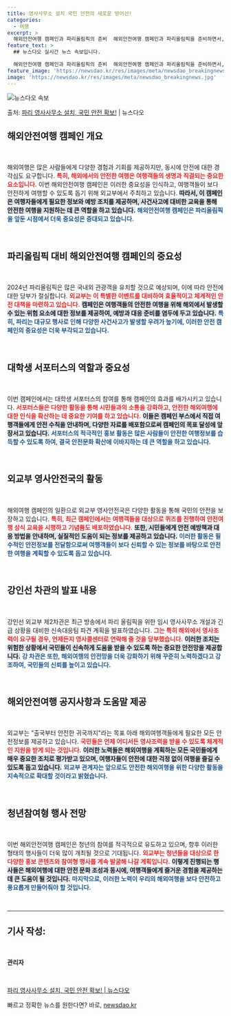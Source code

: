 ```yaml
---
title: 영사사무소 설치 국민 안전의 새로운 방어선!
categories:
  - 여행
excerpt: >
  해외안전여행 캠페인과 파리올림픽의 준비  해외안전여행 캠페인과 파리올림픽을 준비하면서, 외교부가 국내외에서 …
feature_text: >
  ## 뉴스다오 실시간 뉴스 속보입니다.

  해외안전여행 캠페인과 파리올림픽의 준비  해외안전여행 캠페인과 파리올림픽을 준비하면서, 외교부가 국내외에서 …
feature_image: 'https://newsdao.kr/res/images/meta/newsdao_breakingnews.jpg'
image: 'https://newsdao.kr/res/images/meta/newsdao_breakingnews.jpg'
---
```


![뉴스다오 속보](https://newsdao.kr/res/images/meta/newsdao_breakingnews.jpg)

<p>출처: <a href="https://newsdao.kr/5105" rel="dofollow">파리 영사사무소 설치, 국민 안전 확보!</a> | 뉴스다오</p>

<h2 data-ke-size="size26">해외안전여행 캠페인 개요</h2>

<p data-ke-size="size16">&nbsp;</p>

해외여행은 많은 사람들에게 다양한 경험과 기회를 제공하지만, 동시에 안전에 대한 경각심도 요구합니다. <b><span style="color: #ee2323;">특히, 해외에서의 안전한 여행은 여행객들의 생명과 직결되는 중요한 요소입니다.</span></b> 이번 해외안전여행 캠페인은 이러한 중요성을 인식하고, 여행객들이 보다 안전하게 여행할 수 있도록 돕기 위해 외교부에서 주최하고 있습니다. <b><span style="background-color: #21538527;">따라서, 이 캠페인은 여행자들에게 필요한 정보와 예방 조치를 제공하며, 사건사고에 대비한 교육을 통해 안전한 여행을 지원하는 데 큰 역할을 하고 있습니다.</span></b> <b><span style="color: #1a5490;">해외안전여행 캠페인은 파리올림픽을 앞둔 시점에서 더욱 중요성은 증대되고 있습니다.</span></b>

<p data-ke-size="size16">&nbsp;</p>

<h2 data-ke-size="size26">파리올림픽 대비 해외안전여행 캠페인의 중요성</h2>

<p data-ke-size="size16">&nbsp;</p>

2024년 파리올림픽은 많은 국내외 관광객을 유치할 것으로 예상되며, 이에 따라 안전에 대한 당부가 절실합니다. <b><span style="color: #ee2323;">외교부는 이 특별한 이벤트를 대비하여 효율적이고 체계적인 안전 대책을 마련하고 있습니다.</span></b> <b><span style="background-color: #21538527;">캠페인은 여행객들의 안전한 여행을 위해 해외에서 발생할 수 있는 위험 요소에 대한 정보를 제공하여, 예방과 대응 준비를 염두에 두고 있습니다.</span></b> <b><span style="color: #1a5490;">특히, 파리는 대규모 행사로 인해 다양한 사건사고가 발생할 우려가 높기에, 이러한 안전 캠페인의 중요성은 더욱 부각되고 있습니다.</span></b>

<p data-ke-size="size16">&nbsp;</p>

<h2 data-ke-size="size26">대학생 서포터스의 역할과 중요성</h2>

<p data-ke-size="size16">&nbsp;</p>

이번 캠페인에서는 대학생 서포터스의 참여를 통해 캠페인의 효과를 배가시키고 있습니다. <b><span style="color: #ee2323;">서포터스들은 다양한 활동을 통해 시민들과의 소통을 강화하고, 안전한 해외여행에 대한 인식을 확산하는 데 중요한 기여를 하고 있습니다.</span></b> <b><span style="background-color: #21538527;">이들은 캠페인 부스에서 직접 여행객들에게 안전 수칙을 안내하며, 다양한 자료를 배포함으로써 캠페인의 목표 달성에 앞장서고 있습니다.</span></b> <b><span style="color: #1a5490;">서포터스의 적극적인 홍보 활동은 많은 사람들이 안전한 여행정보를 습득할 수 있도록 하여, 결국 안전문화 확산에 이바지하는 데 큰 역할을 하고 있습니다.</span></b>

<p data-ke-size="size16">&nbsp;</p>

<h2 data-ke-size="size26">외교부 영사안전국의 활동</h2>

<p data-ke-size="size16">&nbsp;</p>

해외여행 캠페인의 일환으로 외교부 영사안전국은 다양한 활동을 통해 국민의 안전을 보장하고 있습니다. <b><span style="color: #ee2323;">특히, 최근 캠페인에서는 여행객들을 대상으로 퀴즈를 진행하여 안전여행 상식 교육을 시행하고 기념품도 배포하였습니다.</span></b> <b><span style="background-color: #21538527;">또한, 시민들에게 안전 예방책과 대응 방법을 안내하며, 실질적인 도움이 되는 정보를 제공하고 있습니다.</span></b> <b><span style="color: #1a5490;">이러한 활동은 필수적인 안전정보를 전달함으로써 여행객들이 보다 신뢰할 수 있는 정보를 바탕으로 안전한 여행을 계획할 수 있도록 돕고 있습니다.</span></b>

<p data-ke-size="size16">&nbsp;</p>

<h2 data-ke-size="size26">강인선 차관의 발표 내용</h2>

<p data-ke-size="size16">&nbsp;</p>

강인선 외교부 제2차관은 최근 방송에서 파리 올림픽을 위한 임시 영사사무소 개설과 긴급 상황을 대비한 신속대응팀 파견 계획을 발표하였습니다. <b><span style="color: #ee2323;">그는 특히 해외에서 영사조력이 요구될 경우, 언제든지 영사콜센터로 연락해 줄 것을 당부했습니다.</span></b> <b><span style="background-color: #21538527;">이러한 조치는 위험한 상황에서 국민들이 신속하게 도움을 받을 수 있도록 하는 중요한 안전망을 제공합니다.</span></b> <b><span style="color: #1a5490;">강 차관은 또한, 해외여행의 안전망을 더욱 강화하기 위해 꾸준히 노력하겠다고 강조하여, 국민들의 신뢰를 높이고 있습니다.</span></b>

<p data-ke-size="size16">&nbsp;</p>

<h2 data-ke-size="size26">해외안전여행 공지사항과 도움말 제공</h2>

<p data-ke-size="size16">&nbsp;</p>

외교부는 "출국부터 안전한 귀국까지"라는 목표 아래 해외여행객들에게 필요한 모든 안전정보를 제공하고 있습니다. <b><span style="color: #ee2323;">국민들은 언제 어디서든 영사조력을 받을 수 있도록 체계적인 지원을 받게 되는 것입니다.</span></b> <b><span style="background-color: #21538527;">이러한 노력들은 해외여행을 계획하는 모든 국민들에게 매우 중요한 조치로 평가받고 있으며, 여행자들이 안전에 대한 걱정 없이 여행을 즐길 수 있도록 돕고 있습니다.</span></b> <b><span style="color: #1a5490;">외교부 관계자는 앞으로도 안전한 해외여행을 위한 다양한 활동을 지속적으로 확대할 것이라고 밝혔습니다.</span></b>

<p data-ke-size="size16">&nbsp;</p>

<h2 data-ke-size="size26">청년참여형 행사 전망</h2>

<p data-ke-size="size16">&nbsp;</p>

이번 해외안전여행 캠페인은 청년의 참여를 적극적으로 유도하고 있으며, 향후 이러한 형태의 행사들이 더욱 많이 개최될 것으로 기대됩니다. <b><span style="color: #ee2323;">외교부는 청년들을 대상으로 한 다양한 홍보 콘텐츠와 참여형 행사를 계속 발굴해 나갈 계획입니다.</span></b> <b><span style="background-color: #21538527;">이렇게 진행되는 행사들은 해외여행에 대한 안전 문화 조성과 동시에, 여행객들에게 즐거운 경험을 제공하는 데 큰 도움이 될 것입니다.</span></b> <b><span style="color: #1a5490;">마지막으로, 이러한 노력이 우리의 해외여행을 보다 안전하고 풍요롭게 만들어줘야 할 것입니다.</span></b>

<p data-ke-size="size16">&nbsp;</p>

<hr>

<h2 data-ke-size="size26">기사 작성:</h2>
<p data-ke-size="size16">&nbsp;</p>
<b>관리자</b>
<p data-ke-size="size16">&nbsp;</p>
<a href="https://newsdao.kr/5105" target="_blank">파리 영사사무소 설치, 국민 안전 확보! | 뉴스다오</a> 

빠르고 정확한 뉴스를 원한다면? 바로, <a href="https://newsdao.kr" rel="dofollow">newsdao.kr</a>


